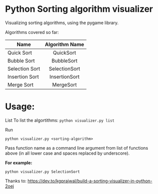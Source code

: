 # Python Sorting algorithm visualizer

Visualizing sorting algorithms, using the pygame library.

Algorithms covered so far: 

| Name | Algorithm Name |
| - |:-: |
| Quick Sort | QuickSort |
| Bubble Sort | BubbleSort |
| Selection Sort | SelectionSort |
| Insertion Sort | InsertionSort 
| Merge Sort | MergeSort |

# Usage:
List
To list the algortithms:
 ```python visualizer.py list```

Run

```python visualizer.py <sorting-algorithm>```

Pass function name as a command line argument from list of functions above
(in all lower case and spaces replaced by underscore).

**For example:** 

```python visualizer.py SelectionSort```



Thanks to: https://dev.to/kgprajwal/build-a-sorting-visualizer-in-python-2oej
